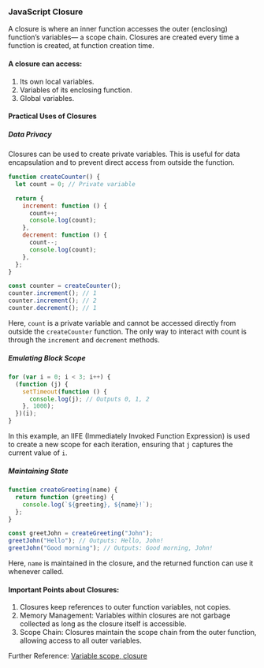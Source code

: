 ### JavaScript Closure

A closure is where an inner function accesses the outer (enclosing) function’s variables— a scope chain. Closures are created every time a function is created, at function creation time.

#### A closure can access:

1. Its own local variables.
2. Variables of its enclosing function.
3. Global variables.

#### Practical Uses of Closures

##### Data Privacy

Closures can be used to create private variables. This is useful for data encapsulation and to prevent direct access from outside the function.

```javascript
function createCounter() {
  let count = 0; // Private variable

  return {
    increment: function () {
      count++;
      console.log(count);
    },
    decrement: function () {
      count--;
      console.log(count);
    },
  };
}

const counter = createCounter();
counter.increment(); // 1
counter.increment(); // 2
counter.decrement(); // 1
```

Here, `count` is a private variable and cannot be accessed directly from outside the `createCounter` function. The only way to interact with count is through the `increment` and `decrement` methods.

##### Emulating Block Scope

```javascript
for (var i = 0; i < 3; i++) {
  (function (j) {
    setTimeout(function () {
      console.log(j); // Outputs 0, 1, 2
    }, 1000);
  })(i);
}
```

In this example, an IIFE (Immediately Invoked Function Expression) is used to create a new scope for each iteration, ensuring that `j` captures the current value of `i`.

##### Maintaining State

```javascript
function createGreeting(name) {
  return function (greeting) {
    console.log(`${greeting}, ${name}!`);
  };
}

const greetJohn = createGreeting("John");
greetJohn("Hello"); // Outputs: Hello, John!
greetJohn("Good morning"); // Outputs: Good morning, John!
```

Here, `name` is maintained in the closure, and the returned function can use it whenever called.

#### Important Points about Closures:

1. Closures keep references to outer function variables, not copies.
2. Memory Management: Variables within closures are not garbage collected as long as the closure itself is accessible.
3. Scope Chain: Closures maintain the scope chain from the outer function, allowing access to all outer variables.

Further Reference: [Variable scope, closure](https://javascript.info/closure)
